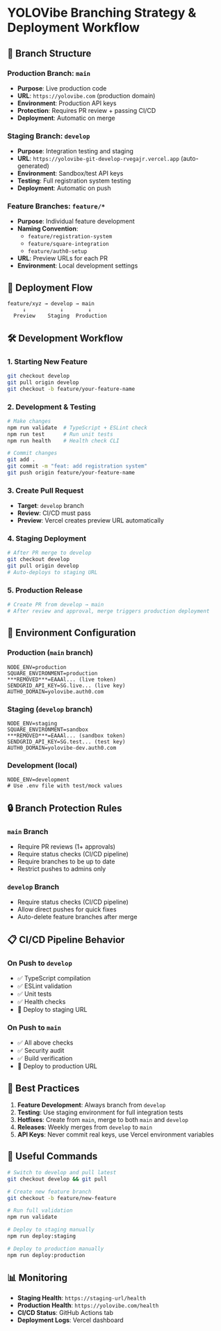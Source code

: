 # YOLOVibe Branching Strategy & Deployment Workflow

## 🌿 Branch Structure

### Production Branch: `main`
- **Purpose**: Live production code
- **URL**: `https://yolovibe.com` (production domain)
- **Environment**: Production API keys
- **Protection**: Requires PR review + passing CI/CD
- **Deployment**: Automatic on merge

### Staging Branch: `develop` 
- **Purpose**: Integration testing and staging
- **URL**: `https://yolovibe-git-develop-rvegajr.vercel.app` (auto-generated)
- **Environment**: Sandbox/test API keys
- **Testing**: Full registration system testing
- **Deployment**: Automatic on push

### Feature Branches: `feature/*`
- **Purpose**: Individual feature development
- **Naming Convention**: 
  - `feature/registration-system`
  - `feature/square-integration`
  - `feature/auth0-setup`
- **URL**: Preview URLs for each PR
- **Environment**: Local development settings

## 🚀 Deployment Flow

```
feature/xyz → develop → main
     ↓           ↓        ↓
  Preview    Staging  Production
```

## 🛠️ Development Workflow

### 1. Starting New Feature
```bash
git checkout develop
git pull origin develop
git checkout -b feature/your-feature-name
```

### 2. Development & Testing
```bash
# Make changes
npm run validate  # TypeScript + ESLint check
npm run test      # Run unit tests
npm run health    # Health check CLI

# Commit changes
git add .
git commit -m "feat: add registration system"
git push origin feature/your-feature-name
```

### 3. Create Pull Request
- **Target**: `develop` branch
- **Review**: CI/CD must pass
- **Preview**: Vercel creates preview URL automatically

### 4. Staging Deployment
```bash
# After PR merge to develop
git checkout develop
git pull origin develop
# Auto-deploys to staging URL
```

### 5. Production Release
```bash
# Create PR from develop → main
# After review and approval, merge triggers production deployment
```

## 🔧 Environment Configuration

### Production (`main` branch)
```env
NODE_ENV=production
SQUARE_ENVIRONMENT=production
***REMOVED***=EAAAl... (live token)
SENDGRID_API_KEY=SG.live... (live key)
AUTH0_DOMAIN=yolovibe.auth0.com
```

### Staging (`develop` branch)
```env
NODE_ENV=staging
SQUARE_ENVIRONMENT=sandbox
***REMOVED***=EAAAl... (sandbox token)
SENDGRID_API_KEY=SG.test... (test key)
AUTH0_DOMAIN=yolovibe-dev.auth0.com
```

### Development (local)
```env
NODE_ENV=development
# Use .env file with test/mock values
```

## 🔒 Branch Protection Rules

### `main` Branch
- Require PR reviews (1+ approvals)
- Require status checks (CI/CD pipeline)
- Require branches to be up to date
- Restrict pushes to admins only

### `develop` Branch
- Require status checks (CI/CD pipeline)
- Allow direct pushes for quick fixes
- Auto-delete feature branches after merge

## 📋 CI/CD Pipeline Behavior

### On Push to `develop`
- ✅ TypeScript compilation
- ✅ ESLint validation
- ✅ Unit tests
- ✅ Health checks
- 🚀 Deploy to staging URL

### On Push to `main`
- ✅ All above checks
- ✅ Security audit
- ✅ Build verification
- 🚀 Deploy to production URL

## 🎯 Best Practices

1. **Feature Development**: Always branch from `develop`
2. **Testing**: Use staging environment for full integration tests
3. **Hotfixes**: Create from `main`, merge to both `main` and `develop`
4. **Releases**: Weekly merges from `develop` to `main`
5. **API Keys**: Never commit real keys, use Vercel environment variables

## 🔗 Useful Commands

```bash
# Switch to develop and pull latest
git checkout develop && git pull

# Create new feature branch
git checkout -b feature/new-feature

# Run full validation
npm run validate

# Deploy to staging manually
npm run deploy:staging

# Deploy to production manually  
npm run deploy:production
```

## 📊 Monitoring

- **Staging Health**: `https://staging-url/health`
- **Production Health**: `https://yolovibe.com/health`
- **CI/CD Status**: GitHub Actions tab
- **Deployment Logs**: Vercel dashboard
